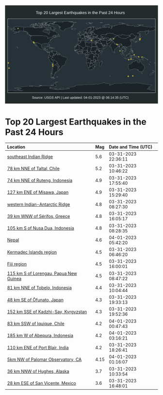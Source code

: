 ![Map](./map.png)

# Top 20 Largest Earthquakes in the Past 24 Hours

| Location | Mag | Date and Time (UTC) |
|:---|:---|:---|
| [southeast Indian Ridge](https://earthquake.usgs.gov/earthquakes/eventpage/us6000k18y) | 5.6 | 03-31-2023 22:36:11 |
| [78 km NNE of Taltal, Chile](https://earthquake.usgs.gov/earthquakes/eventpage/us6000k138) | 5.2 | 03-31-2023 10:46:22 |
| [74 km NNE of Ruteng, Indonesia](https://earthquake.usgs.gov/earthquakes/eventpage/us6000k16s) | 4.9 | 03-31-2023 17:55:40 |
| [127 km ENE of Misawa, Japan](https://earthquake.usgs.gov/earthquakes/eventpage/us6000k15z) | 4.9 | 03-31-2023 15:29:40 |
| [western Indian-Antarctic Ridge](https://earthquake.usgs.gov/earthquakes/eventpage/us6000k12h) | 4.8 | 03-31-2023 08:27:30 |
| [39 km WNW of Sérifos, Greece](https://earthquake.usgs.gov/earthquakes/eventpage/us6000k168) | 4.8 | 03-31-2023 16:05:17 |
| [105 km S of Nusa Dua, Indonesia](https://earthquake.usgs.gov/earthquakes/eventpage/us6000k12g) | 4.8 | 03-31-2023 08:28:35 |
| [Nepal](https://earthquake.usgs.gov/earthquakes/eventpage/us6000k1b0) | 4.6 | 04-01-2023 05:42:20 |
| [Kermadec Islands region](https://earthquake.usgs.gov/earthquakes/eventpage/us6000k125) | 4.5 | 03-31-2023 06:46:20 |
| [Fiji region](https://earthquake.usgs.gov/earthquakes/eventpage/us6000k167) | 4.5 | 03-31-2023 16:00:01 |
| [115 km S of Lorengau, Papua New Guinea](https://earthquake.usgs.gov/earthquakes/eventpage/us6000k12k) | 4.5 | 03-31-2023 08:47:22 |
| [81 km NNE of Tobelo, Indonesia](https://earthquake.usgs.gov/earthquakes/eventpage/us6000k12y) | 4.4 | 03-31-2023 10:04:44 |
| [48 km SE of Ōfunato, Japan](https://earthquake.usgs.gov/earthquakes/eventpage/us6000k17g) | 4.3 | 03-31-2023 19:33:13 |
| [152 km SSE of Kadzhi-Say, Kyrgyzstan](https://earthquake.usgs.gov/earthquakes/eventpage/us6000k17l) | 4.3 | 03-31-2023 19:52:36 |
| [83 km SSW of Iquique, Chile](https://earthquake.usgs.gov/earthquakes/eventpage/us6000k19h) | 4.2 | 04-01-2023 00:47:43 |
| [185 km W of Abepura, Indonesia](https://earthquake.usgs.gov/earthquakes/eventpage/us6000k1ac) | 4.2 | 04-01-2023 03:16:21 |
| [110 km ENE of Port Blair, India](https://earthquake.usgs.gov/earthquakes/eventpage/us6000k16v) | 4.2 | 03-31-2023 18:26:41 |
| [5km NW of Palomar Observatory, CA](https://earthquake.usgs.gov/earthquakes/eventpage/ci39508378) | 4.15 | 04-01-2023 01:16:07 |
| [36 km NNW of Hughes, Alaska](https://earthquake.usgs.gov/earthquakes/eventpage/ak023450iraw) | 3.7 | 03-31-2023 10:33:54 |
| [28 km ESE of San Vicente, Mexico](https://earthquake.usgs.gov/earthquakes/eventpage/us6000k16e) | 3.6 | 03-31-2023 16:48:01 |
